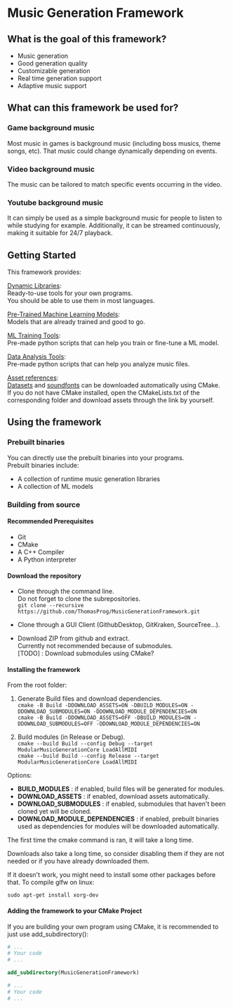 # Music Generation Framework

## What is the goal of this framework?

- Music generation
- Good generation quality
- Customizable generation  
- Real time generation support
- Adaptive music support

## What can this framework be used for?

### Game background music
Most music in games is background music (including boss musics, theme songs, etc).
That music could change dynamically depending on events.

### Video background music
The music can be tailored to match specific events occurring in the video.

### Youtube background music
It can simply be used as a simple background music for people to listen to while studying for example.
Additionally, it can be streamed continuously, making it suitable for 24/7 playback.

## Getting Started

This framework provides:

[Dynamic Libraries](Modules/RuntimeModules/README.md):\
Ready-to-use tools for your own programs.\
You should be able to use them in most languages.

[Pre-Trained Machine Learning Models](Assets/Models/README.md):\
Models that are already trained and good to go.

[ML Training Tools](Modules/TrainingModules/README.md):\
Pre-made python scripts that can help you train or fine-tune a ML model.

[Data Analysis Tools](Modules/DataAnalysisModules/README.md):\
Pre-made python scripts that can help you analyze music files.

[Asset references](Assets/README.md):\
[Datasets](Assets/Datasets/README.md) and [soundfonts](Assets/Soundfonts/README.md) can be downloaded automatically using CMake.\
If you do not have CMake installed, open the CMakeLists.txt of the corresponding folder and download assets through the link by yourself.

## Using the framework

### Prebuilt binaries

You can directly use the prebuilt binaries into your programs.\
Prebuilt binaries include:
- A collection of runtime music generation libraries
- A collection of ML models

### Building from source

#### Recommended Prerequisites

- Git
- CMake
- A C++ Compiler
- A Python interpreter

#### Download the repository

- Clone through the command line.\
Do not forget to clone the subrepositories.\
`git clone --recursive https://github.com/ThomasProg/MusicGenerationFramework.git`

- Clone through a GUI Client (GithubDesktop, GitKraken, SourceTree...).

- Download ZIP from github and extract.\
Currently not recommended because of submodules.\
[TODO] : Download submodules using CMake?

#### Installing the framework

From the root folder:

1. Generate Build files and download dependencies.\
    `cmake -B Build -DDOWNLOAD_ASSETS=ON -DBUILD_MODULES=ON -DDOWNLOAD_SUBMODULES=ON -DDOWNLOAD_MODULE_DEPENDENCIES=ON`\
    `cmake -B Build -DDOWNLOAD_ASSETS=OFF -DBUILD_MODULES=ON -DDOWNLOAD_SUBMODULES=OFF -DDOWNLOAD_MODULE_DEPENDENCIES=ON`
    
2. Build modules (in Release or Debug).\
`cmake --build Build --config Debug --target ModularMusicGenerationCore LoadAllMIDI`\
`cmake --build Build --config Release --target ModularMusicGenerationCore LoadAllMIDI`

Options:
- **BUILD_MODULES** : if enabled, build files will be generated for modules.
- **DOWNLOAD_ASSETS** : if enabled, download assets automatically.
- **DOWNLOAD_SUBMODULES** : if enabled, submodules that haven't been cloned yet will be cloned.
- **DOWNLOAD_MODULE_DEPENDENCIES** : if enabled, prebuilt binaries used as dependencies for modules will be downloaded automatically.

The first time the cmake command is ran, it will take a long time.

Downloads also take a long time, so consider disabling them if they are not needed or if you have already downloaded them.

If it doesn't work, you might need to install some other packages before that.
To compile glfw on linux:
```
sudo apt-get install xorg-dev
```

#### Adding the framework to your CMake Project

If you are building your own program using CMake, it is recommended to just use add_subdirectory():

```cmake
# ...
# Your code
# ...

add_subdirectory(MusicGenerationFramework)

# ...
# Your code
# ...
```
